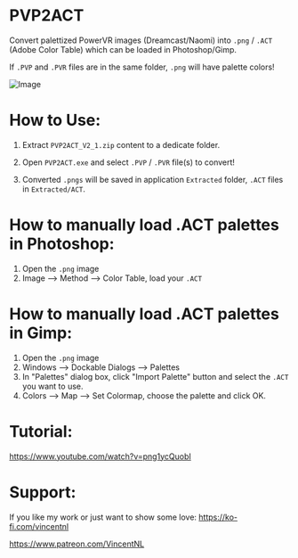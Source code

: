 # PVP2ACT

Convert palettized PowerVR images (Dreamcast/Naomi) into `.png` / `.ACT` (Adobe Color Table) which can be loaded in Photoshop/Gimp.

If `.PVP` and `.PVR` files are in the same folder, `.png` will have palette colors!

![Image](https://i.imgur.com/4Oadlks.gif)
 

# How to Use:

1) Extract `PVP2ACT_V2_1.zip` content to a dedicate folder.

2) Open `PVP2ACT.exe` and select `.PVP` / `.PVR` file(s) to convert!

3) Converted `.pngs` will be saved in application `Extracted` folder,
`.ACT` files in `Extracted/ACT`.

# How to manually load .ACT palettes in Photoshop:

1) Open the `.png` image
2) Image --> Method --> Color Table, load your `.ACT`

# How to manually load .ACT palettes in Gimp:

1) Open the `.png` image
2) Windows --> Dockable Dialogs --> Palettes
3) In "Palettes" dialog box, click "Import Palette" button and select the `.ACT` you want to use.
4) Colors --> Map --> Set Colormap, choose the palette and click OK.

# Tutorial:

https://www.youtube.com/watch?v=png1ycQuobI

# Support:

If you like my work or just want to show some love:
https://ko-fi.com/vincentnl

https://www.patreon.com/VincentNL
